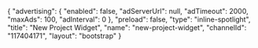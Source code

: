 {
    "advertising": {
        "enabled": false,
        "adServerUrl": null,
        "adTimeout": 2000,
        "maxAds": 100,
        "adInterval": 0
    },
    "preload": false,
    "type": "inline-spotlight",
    "title": "New Project Widget",
    "name": "new-project-widget",
    "channelId": "117404171",
    "layout": "bootstrap"
}